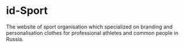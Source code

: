 # id-Sport
The website of sport organisation which specialized on branding and personalisation clothes for professional athletes and common people in Russia.
